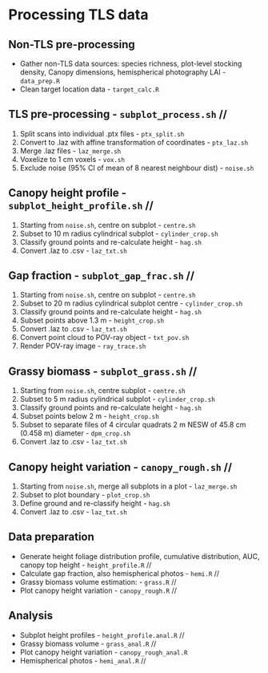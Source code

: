 # Processing TLS data

## Non-TLS pre-processing

* Gather non-TLS data sources: species richness, plot-level stocking density, Canopy dimensions, hemispherical photography LAI - `data_prep.R`
* Clean target location data - `target_calc.R`


## TLS pre-processing - `subplot_process.sh` //

1. Split scans into individual .ptx files - `ptx_split.sh`
2. Convert to .laz with affine transformation of coordinates - `ptx_laz.sh`
3. Merge .laz files - `laz_merge.sh`
4. Voxelize to 1 cm voxels - `vox.sh`
5. Exclude noise (95% CI of mean of 8 nearest neighbour dist) - `noise.sh` 


## Canopy height profile - `subplot_height_profile.sh` //

1. Starting from `noise.sh`, centre on subplot - `centre.sh`
2. Subset to 10 m radius cylindrical subplot - `cylinder_crop.sh`
3. Classify ground points and re-calculate height - `hag.sh`
4. Convert .laz to .csv - `laz_txt.sh`


## Gap fraction - `subplot_gap_frac.sh` //

1. Starting from `noise.sh`, centre on subplot - `centre.sh`
2. Subset to 20 m radius cylindrical subplot centre - `cylinder_crop.sh`
3. Classify ground points and re-calculate height - `hag.sh`
4. Subset points above 1.3 m - `height_crop.sh`
5. Convert .laz to .csv - `laz_txt.sh`
6. Convert point cloud to POV-ray object - `txt_pov.sh`
7. Render POV-ray image - `ray_trace.sh`


## Grassy biomass - `subplot_grass.sh` //

1. Starting from `noise.sh`, centre subplot - `centre.sh`
2. Subset to 5 m radius cylindrical subplot - `cylinder_crop.sh`
2. Classify ground points and re-calculate height - `hag.sh`
2. Subset points below 2 m - `height_crop.sh`
3. Subset to separate files of 4 circular quadrats 2 m NESW of 45.8 cm (0.458 m) diameter - `dpm_crop.sh`
4. Convert .laz to .csv - `laz_txt.sh`


## Canopy height variation - `canopy_rough.sh` //

1. Starting from `noise.sh`, merge all subplots in a plot - `laz_merge.sh`
2. Subset to plot boundary - `plot_crop.sh`
3. Define ground and re-classify height - `hag.sh`
4. Convert .laz to .csv - `laz_txt.sh`


## Data preparation 

* Generate height foliage distribution profile, cumulative distribution, AUC, canopy top height - `height_profile.R` //
* Calculate gap fraction, also hemispherical photos - `hemi.R` //
* Grassy biomass volume estimation: - `grass.R` //
* Plot canopy height variation - `canopy_rough.R` //

## Analysis 

* Subplot height profiles - `height_profile.anal.R` //
* Grassy biomass volume - `grass_anal.R` //
* Plot canopy height variation - `canopy_rough_anal.R`
* Hemispherical photos - `hemi_anal.R` //
